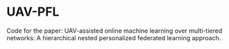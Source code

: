# UAV-PFL
Code for the paper: UAV-assisted online machine learning over multi-tiered networks: A hierarchical nested personalized federated learning approach.
